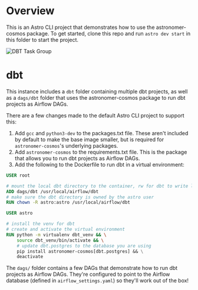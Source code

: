 # Overview

This is an Astro CLI project that demonstrates how to use the astronomer-cosmos package. To get started, clone this repo and run `astro dev start` in this folder to start the project.

![DBT Task Group](/static/dbt_task_group.png)

# dbt

This instance includes a `dbt` folder containing multiple dbt projects, as well as a `dags/dbt` folder that uses the astronomer-cosmos package to run dbt projects as Airflow DAGs.

There are a few changes made to the default Astro CLI project to support this:

1. Add `gcc` and `python3-dev` to the packages.txt file. These aren't included by default to make the base image smaller, but is required for `astronomer-cosmos`'s underlying packages.
2. Add `astronomer-cosmos` to the requirements.txt file. This is the package that allows you to run dbt projects as Airflow DAGs.
3. Add the following to the Dockerfile to run dbt in a virtual environment:

```Dockerfile
USER root

# mount the local dbt directory to the container, rw for dbt to write logs
ADD dags/dbt /usr/local/airflow/dbt
# make sure the dbt directory is owned by the astro user
RUN chown -R astro:astro /usr/local/airflow/dbt

USER astro

# install the venv for dbt
# create and activate the virtual environment
RUN python -m virtualenv dbt_venv && \
    source dbt_venv/bin/activate && \
    # update dbt.postgres to the database you are using
    pip install astronomer-cosmos[dbt.postgres] && \
    deactivate
```

The `dags/` folder contains a few DAGs that demonstrate how to run dbt projects as Airflow DAGs. They're configured to point to the Airflow database (defined in `airflow_settings.yaml`) so they'll work out of the box!
